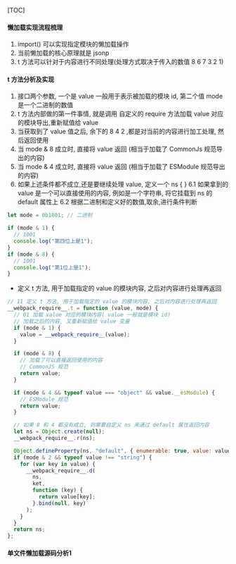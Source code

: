 <!--
 * @Date: 2021-08-21 16:24:40
 * @LastEditors: chuhongguang
-->

[TOC]

#### 懒加载实现流程梳理

1. import() 可以实现指定模块的懒加载操作
2. 当前懒加载的核心原理就是 jsonp
3. t 方法可以针对于内容进行不同处理(处理方式取决于传入的数值 8 6 7 3 2 1)

#### t 方法分析及实现

1. 接口两个参数, 一个是 value 一般用于表示被加载的模块 id, 第二个值 mode 是一个二进制的数值
2. t 方法内部做的第一件事情, 就是调用 自定义的 require 方法加载 value 对应的模块导出,重新赋值给 value
3. 当获取到了 value 值之后, 余下的 8 4 2 ,都是对当前的内容进行加工处理, 然后返回使用
4. 当 mode & 8 成立时, 直接将 value 返回 (相当于加载了 CommonJs 规范导出的内容)
5. 当 mode & 4 成立时, 直接将 value 返回 (相当于加载了 ESModule 规范导出的内容)
6. 如果上述条件都不成立,还是要继续处理 value, 定义一个 ns { }
   6.1 如果拿到的 value 是一个可以直接使用的内容, 例如是一个字符串, 将它挂载到 ns 的 default 属性上
   6.2 根据二进制和定义好的数值,取余,进行条件判断

```js
let mode = 0b1001; // 二进制

if (mode & 1) {
  // 1001
  console.log("第四位上是1");
}
if (mode & 8) {
  // 1001
  console.log("第1位上是1");
}
```

- 定义 t 方法, 用于加载指定的 value 的模块内容, 之后对内容进行处理再返回

```js
// 11 定义 t 方法, 用于加载指定的 value 的模块内容, 之后对内容进行处理再返回
__webpack_require__.t = function (value, mode) {
  // 01 加载 value 对应的模块内容( value 一般就是模块 id)
  // 加载之后的内容, 又重新赋值给 value 变量
  if (mode & 1) {
    value = __webpack_require__(value);
  }

  if (mode & 8) {
    // 加载了可以直接返回使用的内容
    // CommonJS 规范
    return value;
  }

  if (mode & 4 && typeof value === "object" && value.__esModule) {
    // ESModule 规范
    return value;
  }

  // 如果 8 和 4 都没有成立, 则需要自定义 ns 来通过 default 属性返回内容
  let ns = Object.create(null);
  __webpack_require__.r(ns);

  Object.defineProperty(ns, "default", { enumerable: true, value: value });
  if (mode & 2 && typeof value !== "string") {
    for (var key in value) {
      __webpack_require__.d(
        ns,
        ket,
        function (key) {
          return value[key];
        }.bind(null, key)
      );
    }
  }
  return ns;
};
```
#### 单文件懒加载源码分析1
